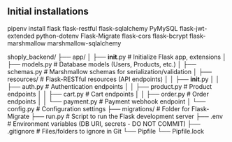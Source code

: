 ## Initial installations

pipenv install flask flask-restful flask-sqlalchemy PyMySQL flask-jwt-extended python-dotenv Flask-Migrate flask-cors flask-bcrypt flask-marshmallow marshmallow-sqlalchemy



shoply_backend/
├── app/
│   ├── __init__.py       # Initialize Flask app, extensions
│   ├── models.py         # Database models (Users, Products, etc.)
│   ├── schemas.py        # Marshmallow schemas for serialization/validation
│   ├── resources/        # Flask-RESTful resources (API endpoints)
│   │   ├── __init__.py
│   │   ├── auth.py         # Authentication endpoints
│   │   ├── product.py      # Product endpoints
│   │   ├── cart.py         # Cart endpoints
│   │   ├── order.py        # Order endpoints
│   │   └── payment.py      # Payment webhook endpoint
│   └── config.py         # Configuration settings
├── migrations/         # Folder for Flask-Migrate
├── run.py              # Script to run the Flask development server
├── .env                # Environment variables (DB URI, secrets - DO NOT COMMIT)
├── .gitignore          # Files/folders to ignore in Git
└── Pipfile
└── Pipfile.lock